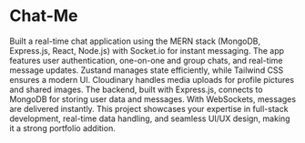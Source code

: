 # Chat-Me
Built a real-time chat application using the MERN stack (MongoDB, Express.js, React, Node.js) with Socket.io for instant messaging. The app features user authentication, one-on-one and group chats, and real-time message updates. Zustand manages state efficiently, while Tailwind CSS ensures a modern UI. Cloudinary handles media uploads for profile pictures and shared images. The backend, built with Express.js, connects to MongoDB for storing user data and messages. With WebSockets, messages are delivered instantly. This project showcases your expertise in full-stack development, real-time data handling, and seamless UI/UX design, making it a strong portfolio addition.
